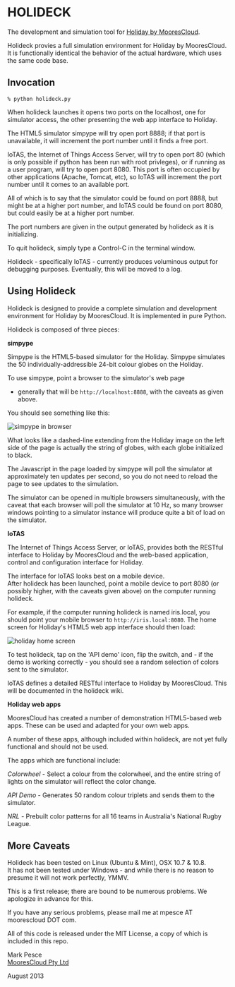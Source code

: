 HOLIDECK
========

The development and simulation tool for [Holiday by MooresCloud](http://holiday.moorescloud.com).

Holideck provies a full simulation environment for Holiday by MooresCloud.
It is functionally identical the behavior of the actual hardware, which
uses the same code base.

Invocation
----------

`% python holideck.py`

When holideck launches it opens two ports on the localhost, one for 
simulator access, the other presenting the web app interface to Holiday. 

The HTML5 simulator simpype will try open port 8888; 
if that port is unavailable, it will increment the port number
until it finds a free port.

IoTAS, the Internet of Things Access Server, will
try to open port 80 (which is only possible if python has been
run with root privleges), or if running as a user program, will 
try to open port 8080.  This port is often occupied by other
applications (Apache, Tomcat, etc), so IoTAS will increment the port
number until it comes to an available port.

All of which is to say that the simulator could be found on port 8888,
but might be at a higher port number, and IoTAS could be found on
port 8080, but could easily be at a higher port number.

The port numbers are given in the output generated by holideck as
it is initializing.

To quit holideck, simply type a Control-C in the terminal window.

Holideck - specifically IoTAS - currently produces voluminous output
for debugging purposes. Eventually, this will be moved to a log.


Using Holideck
--------------

Holideck is designed to provide a complete simulation and development
environment for Holiday by MooresCloud.  It is implemented in pure
Python.

Holideck is composed of three pieces:

**simpype**

Simpype is the HTML5-based simulator for the Holiday.  Simpype 
simulates the 50 individually-addressible 24-bit colour globes
on the Holiday.

To use simpype, point a browser to the simulator's web page 
- generally that will be `http://localhost:8888`, with the caveats
as given above.

You should see something like this:

![simpype in browser](http://dev.moorescloud.com/wp-content/uploads/2013/08/simpype.jpg)

What looks like a dashed-line extending from the Holiday image on the left
side of the page is actually the string of globes, with each globe
initialized to black.

The Javascript in the page loaded by simpype will poll the simulator
at approximately ten updates per second, so you do not need to reload
the page to see updates to the simulation.

The simulator can be opened in multiple browsers simultaneously,
with the caveat that each browser will poll the simulator at 
10 Hz, so many browser windows pointing to a simulator instance
will produce quite a bit of load on the simulator.

**IoTAS**

The Internet of Things Access Server, or IoTAS, provides both the 
RESTful interface to Holiday by MooresCloud and the web-based
application, control and configuration interface for Holiday.

The interface for IoTAS looks best on a mobile device.  
After holideck has been launched, point a mobile device to port
8080 (or possibly higher, with the caveats given above) on the 
computer running holideck.  

For example, if the computer running holideck is named 
iris.local, you should point your mobile browser to 
`http://iris.local:8080`.  The home screen
for Holiday's HTML5 web app interface should then load:

![holiday home screen](http://dev.moorescloud.com/wp-content/uploads/2013/08/holideck-home.jpg)

To test holideck, tap on the 'API demo' icon, flip the switch, and - 
if the demo is working correctly - you should see a random selection
of colors sent to the simulator.

IoTAS defines a detailed RESTful interface to Holiday by MooresCloud.
This will be documented in the holideck wiki.

**Holiday web apps**

MooresCloud has created a number of demonstration HTML5-based
web apps. These can be used and adapted for your own web apps.  

A number of these apps, although included within holideck, are not
yet fully functional and should not be used. 

The apps which are functional include:

*Colorwheel* - Select a colour from the colorwheel, and the entire
string of lights on the simulator will reflect the color change.

*API Demo* - Generates 50 random colour triplets and sends them 
to the simulator.

*NRL* - Prebuilt color patterns for all 16 teams in Australia's
National Rugby League.


More Caveats
------------

Holideck has been tested on Linux (Ubuntu & Mint), OSX 10.7 & 10.8.  
It has not been tested under Windows - and while there is no reason
to presume it will not work perfectly, YMMV.

This is a first release; there are bound to be numerous problems. We
apologize in advance for this.

If you have any serious problems, please mail me at mpesce AT moorescloud DOT com.

All of this code is released under the MIT License, a copy of which 
is included in this repo.

Mark Pesce  
[MooresCloud Pty Ltd](http://moorescloud.com)

August 2013
